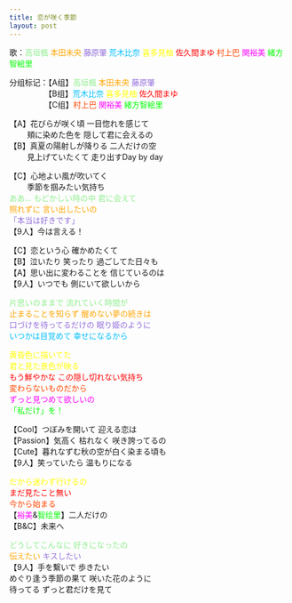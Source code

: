 ```yaml
---
title: 恋が咲く季節
layout: post
---
```

歌：<font color="lightgreen">高垣楓</font> <font color="orange">本田未央</font> <font color="mediumpurple">藤原肇</font> <font color="deepskyblue">荒木比奈</font> <font color="yellow">喜多見柚</font> <font color="red">佐久間まゆ</font> <font color="orangered">村上巴</font> <font color="magenta">関裕美</font> <font color="lime">緒方智絵里</font>

<p>分组标记：【A组】<font color="lightgreen">高垣楓</font> <font color="orange">本田未央</font> <font color="mediumpurple">藤原肇</font><br />
　　　　　【B组】<font color="deepskyblue">荒木比奈</font> <font color="yellow">喜多見柚</font> <font color="red">佐久間まゆ</font><br />
　　　　　【C组】<font color="orangered">村上巴</font> <font color="magenta">関裕美</font> <font color="lime">緒方智絵里</font></p>

<p>【A】花びらが咲く頃 一目惚れを感じて<br />
　　  頬に染めた色を 隠して君に会えるの<br />
【B】真夏の陽射しが降りる 二人だけの空<br />
　　  見上げていたくて 走り出すDay by day</p>

<p>【C】心地よい風が吹いてく<br />
　　  季節を掴みたい気持ち<br />
<font color="lightgreen">ああ… もどかしい時の中 君に会えて</font><br />
<font color="orange">照れずに 言い出したいの</font><br />
<font color="mediumpurple">「本当は好きです」</font><br />
【9人】今は言える！</p>

<p>【C】恋という心 確かめたくて<br />
【B】泣いたり 笑ったり 過ごしてた日々も<br />
【A】思い出に変わることを 信じているのは<br />
【9人】いつでも 側にいて欲しいから</p>

<p><font color="lightgreen">片思いのままで 流れていく時間が</font><br />
<font color="orange">止まることを知らず 醒めない夢の続きは</font><br />
<font color="mediumpurple">口づけを待ってるだけの 眠り姫のように</font><br />
<font color="deepskyblue">いつかは目覚めて 幸せになるから</font></p>

<p><font color="yellow">黄昏色に描いてた<br />
君と見た景色が映る</font><br />
<font color="red">もう鮮やかな この隠し切れない気持ち</font><br />
<font color="orangered">変わらないものだから</font><br />
<font color="magenta">ずっと見つめて欲しいの</font><br />
<font color="lime">「私だけ」を！</font></p>

<p>【Cool】つぼみを開いて 迎える恋は<br />
【Passion】気高く 枯れなく 咲き誇ってるの<br />
【Cute】暮れなずむ秋の空が白く染まる頃も<br />
【9人】笑っていたら 温もりになる</p>

<p><font color="yellow">だから迷わず行けるの</font><br />
<font color="red">まだ見たこと無い</font><br />
<font color="orangered">今から始まる</font><br />
【<font color="magenta">裕美</font>&<font color="lime">智绘里</font>】二人だけの<br />
【B&C】未来へ</p>

<p><font color="lightgreen">どうしてこんなに 好きになったの</font><br />
<font color="orange">伝えたい</font> <font color="mediumpurple">キスしたい</font><br />
【9人】手を繫いで 歩きたい<br />
めぐり逢う季節の果て 咲いた花のように<br />
待ってる ずっと君だけを見て</p>